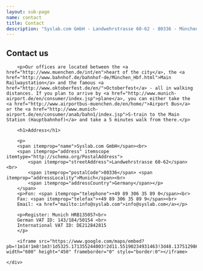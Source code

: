 ```yaml
---
layout: sub-page
name: contact
title: Contact
description: "Syslab.com GmbH - Landwehrstrasse 60-62 - 80336 - München - Deutschland."
---
```


<section id="about">
    <div class="container" itemscope itemtype="http://schema.org/Organization">
        <h1>Contact us</h1>

        <p>Our offices are located between the <a href="http://www.muenchen.de/int/en">heart of the city</a>, the <a href="http://www.bahnhof.de/bahnhof-de/München_Hbf.html">Main Railwaystation</a> and the famous <a href="http://www.oktoberfest.de/en/">Octoberfest</a> - all in walking distances. If you plan to arrive by <a href="http://www.munich-airport.de/en/consumer/index.jsp">plane</a>, you can either take the <a href="http://www.airportbus-muenchen.de/en/home/">Airport Bus</a> or the <a href="http://www.munich-airport.de/en/consumer/anab/bahn1/index.jsp">S-train to the Main Station (Hauptbahnhof)</a> and take a 5 minutes walk from there.</p>

        <h1>Address</h1>

        <p>
        <span itemprop="name">Syslab.com GmbH</span><br>
        <span itemprop="address" itemscope itemtype="http://schema.org/PostalAddress">
            <span itemprop="streetAddress">Landwehrstrasse 60-62</span><br>
            <span itemprop="postalCode">80336</span> <span itemprop="addressLocality">Munich</span><br>
            <span itemprop="addressCountry">Germany</span></p>
        </span>
        <p>Fon: <span itemprop="telephone">+49 89 306 35 89 0</span><br>
        Fax: <span itemprop="telefax">+49 89 306 35 89 9</span><br>
        Email: <a href="mailto:info@syslab.com">info@syslab.com</a></p>

        <p>Register: Munich HRB135057<br>
        German VAT ID: 143/184/50154 <br>
        International VAT ID: DE212842815
        </p>

        <iframe src="https://www.google.com/maps/embed?pb=!1m14!1m8!1m3!1d5325.171355244003!2d11.55190234931463!3d48.13751298662668!3m2!1i1024!2i768!4f13.1!3m3!1m2!1s0x479ddf560134281f%3A0x66761c79d4165a34!2sSyslab.com+GmbH!5e0!3m2!1sen!2sde!4v1411129631143" width="600" height="450" frameborder="0" style="border:0"></iframe>

    </div>

</section>

